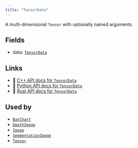 ```yaml
---
title: "TensorData"
---
```


A multi-dimensional `Tensor` with optionally named arguments.

## Fields

* data: [`TensorData`](../datatypes/tensor_data.md)

## Links
 * 🌊 [C++ API docs for `TensorData`](https://ref.rerun.io/docs/cpp/stable/structrerun_1_1components_1_1TensorData.html?speculative-link)
 * 🐍 [Python API docs for `TensorData`](https://ref.rerun.io/docs/python/stable/common/components#rerun.components.TensorData)
 * 🦀 [Rust API docs for `TensorData`](https://docs.rs/rerun/latest/rerun/components/struct.TensorData.html)


## Used by

* [`BarChart`](../archetypes/bar_chart.md)
* [`DepthImage`](../archetypes/depth_image.md)
* [`Image`](../archetypes/image.md)
* [`SegmentationImage`](../archetypes/segmentation_image.md)
* [`Tensor`](../archetypes/tensor.md)
